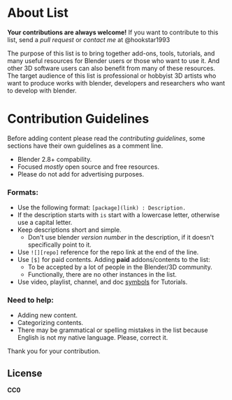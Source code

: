 # About List
**Your contributions are always welcome!** If you want to contribute to this list, send a _pull request_ or _contact me_ at @hookstar1993

The purpose of this list is to bring together add-ons, tools, tutorials, and many useful resources for Blender users or those who want to use it. And other 3D software users can also benefit from many of these resources. The target audience of this list is professional or hobbyist 3D artists who want to produce works with blender, developers and researchers who want to develop with blender.

# Contribution Guidelines
Before adding content please read the _contributing guidelines_, some sections have their own guidelines as a comment line.

- Blender 2.8+ compability.
- Focused _mostly_ open source and free resources.
- Please do not add for advertising purposes.

### Formats:
- Use the following format: `[package](link) : Description.`
- If the description starts with `is` start with a lowercase letter, otherwise use a capital letter.
- Keep descriptions short and simple. 
    - Don't use blender _version number_ in the description, if it doesn't specifically point to it.
- Use `![][repo]` reference for the repo link at the end of the line.
- Use `[$]` for paid contents. Adding __paid__ addons/contents to the list:
    - To be accepted by a lot of people in the Blender/3D community.
    - Functionally, there are no other instances in the list.
- Use video, playlist, channel, and doc [symbols](https://github.com/hookstar1993/blender-guru#symbols-) for Tutorials.

### Need to help:
- Adding new content.
- Categorizing contents.
- There may be grammatical or spelling mistakes in the list because English is not my native language. Please, correct it.


Thank you for your contribution.

## License
__CC0__